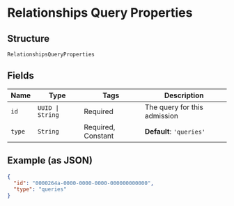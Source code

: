 
# Relationships Query Properties

## Structure

`RelationshipsQueryProperties`

## Fields

| Name | Type | Tags | Description |
|  --- | --- | --- | --- |
| `id` | `UUID \| String` | Required | The query for this admission |
| `type` | `String` | Required, Constant | **Default**: `'queries'` |

## Example (as JSON)

```json
{
  "id": "0000264a-0000-0000-0000-000000000000",
  "type": "queries"
}
```


